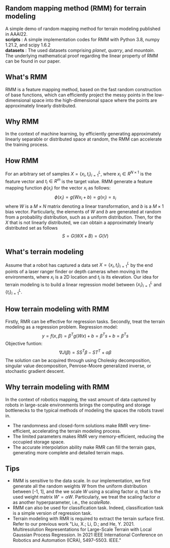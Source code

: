 ## Random mapping method (RMM) for terrain modeling
A simple demo of random mapping method for terrain modeling published in AAAI22. <br>
__scripts__ :  A simple implementation codes for RMM with Python 3.8, numpy 1.21.2, and scipy 1.6.2 <br> 
__datasets__ : The used datasets comprising *planet*, *quarry*, and *mountain*. <br>
The underlying mathematical proof regarding the linear property of RMM can be found in our paper.
## What's RMM
RMM is a feature mapping method, based on the fast random construction of base functions,
which can efficiently project the messy points in the low-dimensional space into
the high-dimensional space where the points are approximately linearly distributed.  
## Why RMM
In the context of machine learning, by efficiently generating approximately linearly separable
or distributed space at random, the RMM can accelerate the training process. 
## How RMM
For an arbitrary set of samples $X = \{x_i,t_i\}_{i=1}^{L}$, where $x_i \in {R}^{N\times 1}$ is the feature vector
and $t_i \in {R}^m$ is the target value. RMM generate a feature mapping function $\phi (x_i)$ for the vector $x_i$ as follows:
$$\phi(x_i)=g(Wx_i+b)=g(v_i)=s_i$$
where $W$ is a $M \times N$ matrix denoting a linear transformation, and $b$ is a $M \times 1$ bias vector. 
Particularly, the elements of $W$ and $b$ are generated at random from a probability distribution, such as a uniform distribution.
Then, for the $X$ that is not linearly distributed, we can obtain a approximately linearly distributed set as follows
$$S=G(WX+B)=G(V)$$

## What's terrain modeling
Assume that a robot has captured a data set $X = \{x_i,t_i\}_{i=1}^{L}$ by the end points of a laser ranger finder or depth cameras when moving in the environments, where $x_i$ is a 2D location and $t_i$ is its elevation. Our idea for terrain modeling is to build a linear regression model between $\{x_i\}_{i=1}^{L}$ and $\{t_i\}_{i=1}^{L}$.
## How terrain modeling with RMM
Firstly, RMR can be effective for regression tasks. Secondly, treat the terrain modeling as a regression problem.
Regression model: $$y=f(x,\beta)=\beta^T g({Wx})+b=\beta^T s+b=\beta^T s$$
Objective funtion: 
$$\nabla J(\beta)=SS^T \beta-{ST}^T+\alpha\beta$$
The solution can be acquired through using Cholesky decomposition, singular value decomposition, Penrose-Moore generalized inverse, or stochastic gradient descent.

## Why terrain modeling with RMM
In the context of robotics mapping, the vast amount of data captured by robots in large-scale environments
brings the computing and storage bottlenecks to the typical methods of modeling the spaces the robots travel in.
- The randomness and closed-form solutions make RMR very time-efficient, accelerating the terrain modeling process.
- The limited parameters makes RMR very memory-efficient, reducing the occupied storage space.
- The accurate interpolation ability make RMR can fill the terrain gaps, generating more complete and detailed terrain maps.

## Tips
- RMM is sensitive to the data scale.
In our implementation, we first generate all the random weights $W$ from the uniform distribution between [-1, 1], and the we scale $W$ using a scaling factor $\alpha$, that is the used weight matrix $W'=\alpha W$.
Particularly, we treat the scaling factor  $\alpha$ as another hyperparameter, i.e., the *scaleRate*.
- RMM can also be used for classification task.
Indeed, classification task is a simple version of regression task.
- Terrain modeling with RMR is required to extract the terrain surface first.
Refer to our previous work "Liu, X.; Li, D.; and He, Y. 2021. Multiresolution Representations for Large-Scale Terrain with Local Gaussian Process Regression. In 2021 IEEE International Conference on Robotics and Automation (ICRA), 5497–5503. IEEE."
